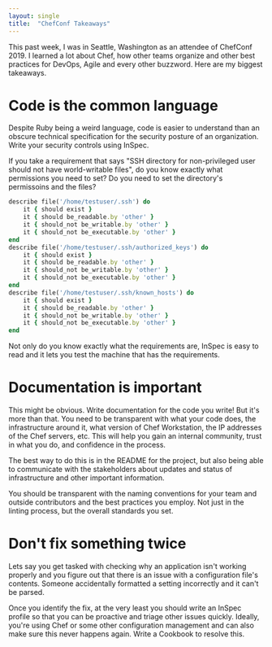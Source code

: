 ```yaml
---
layout: single
title:  "ChefConf Takeaways"
---
```


This past week, I was in Seattle, Washington as an attendee of ChefConf 2019. I learned a lot about Chef, how other teams organize and other best practices for DevOps, Agile and every other buzzword. Here are my biggest takeaways.

# Code is the common language
Despite Ruby being a weird language, code is easier to understand than an obscure technical specification for the security posture of an organization. Write your security controls using InSpec.

If you take a requirement that says "SSH directory for non-privileged user should not have world-writable files", do you know exactly what permissions you need to set? Do you need to set the directory's permissoins and the files? 

```ruby
describe file('/home/testuser/.ssh') do
    it { should exist }
    it { should be_readable.by 'other' }
    it { should_not be_writable.by 'other' }
    it { should_not be_executable.by 'other' }
end
describe file('/home/testuser/.ssh/authorized_keys') do
    it { should exist }
    it { should be_readable.by 'other' }
    it { should_not be_writable.by 'other' }
    it { should_not be_executable.by 'other' }
end
describe file('/home/testuser/.ssh/known_hosts') do
    it { should exist }
    it { should be_readable.by 'other' }
    it { should_not be_writable.by 'other' }
    it { should_not be_executable.by 'other' }
end
```

Not only do you know exactly what the requirements are, InSpec is easy to read and it lets you test the machine that has the requirements. 

# Documentation is important
This might be obvious. Write documentation for the code you write! But it's more than that. You need to be transparent with what your code does, the infrastructure around it, what version of Chef Workstation, the IP addresses of the Chef servers, etc. This will help you gain an internal community, trust in what you do, and confidence in the process.

The best way to do this is in the README for the project, but also being able to communicate with the stakeholders about updates and status of infrastructure and other important information.

You should be transparent with the naming conventions for your team and outside contributors and the best practices you employ. Not just in the linting process, but the overall standards you set. 

# Don't fix something twice
Lets say you get tasked with checking why an application isn't working properly and you figure out that there is an issue with a configuration file's contents. Someone accidentally formatted a setting incorrectly and it can't be parsed. 

Once you identify the fix, at the very least you should write an InSpec profile so that you can be proactive and triage other issues quickly. Ideally, you're using Chef or some other configuration management and can also make sure this never happens again. Write a Cookbook to resolve this.

